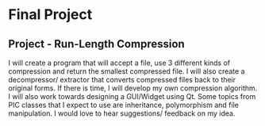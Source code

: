 # Final Project
## Project - Run-Length Compression

I will create a program that will accept a file, use 3 different kinds of compression and return the smallest compressed file. I will also create a decompressor/ extractor that converts compressed files back to their original forms. If there is time, I will develop my own compression algorithm. I will also work towards designing a GUI/Widget using Qt. Some topics from PIC classes that I expect to use are inheritance, polymorphism and file manipulation. I would love to hear suggestions/ feedback on my idea.

